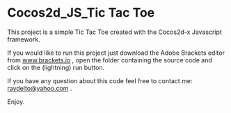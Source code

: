 # Cocos2d_JS_Tic Tac Toe

This project is a simple Tic Tac Toe created with the Cocos2d-x Javascript framework.

If you would like to run this project just download the Adobe Brackets editor from www.brackets.io  , open the folder containing the source code and click on the (lightning) run button.

If you have any question about this code feel free to contact me:  raydelto@yahoo.com .

Enjoy.
